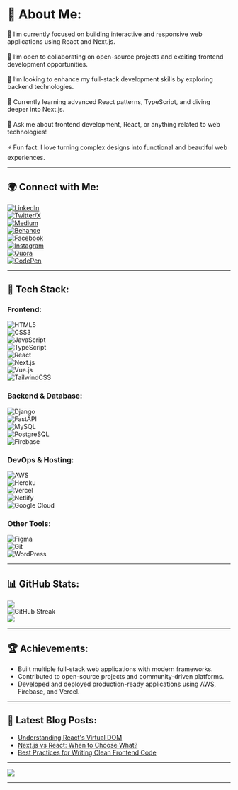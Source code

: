 # 💫 About Me:
🔭 I’m currently focused on building interactive and responsive web applications using React and Next.js.<br>  
👯 I’m open to collaborating on open-source projects and exciting frontend development opportunities.<br>  
🤝 I’m looking to enhance my full-stack development skills by exploring backend technologies.<br>  
🌱 Currently learning advanced React patterns, TypeScript, and diving deeper into Next.js.<br>  
💬 Ask me about frontend development, React, or anything related to web technologies!<br>  
⚡ Fun fact: I love turning complex designs into functional and beautiful web experiences.<br>  

---

## 🌍 Connect with Me:
[![LinkedIn](https://img.shields.io/badge/LinkedIn-%230077B5.svg?logo=linkedin&logoColor=white)](https://linkedin.com/in/fotso-eddy)  
[![Twitter/X](https://img.shields.io/badge/X-black.svg?logo=X&logoColor=white)](https://x.com/fotsoeddy)  
[![Medium](https://img.shields.io/badge/Medium-12100E?logo=medium&logoColor=white)](https://medium.com/@fotsotachulaeddysteve)  
[![Behance](https://img.shields.io/badge/Behance-1769ff?logo=behance&logoColor=white)](https://behance.net/computerwizard2)  
[![Facebook](https://img.shields.io/badge/Facebook-%231877F2.svg?logo=Facebook&logoColor=white)](https://facebook.com/max.senderman.35)  
[![Instagram](https://img.shields.io/badge/Instagram-%23E4405F.svg?logo=Instagram&logoColor=white)](https://instagram.com/max.senderman)  
[![Quora](https://img.shields.io/badge/Quora-%23B92B27.svg?logo=Quora&logoColor=white)](https://quora.com/profile/Fotsotachula-Eddysteve)  
[![CodePen](https://img.shields.io/badge/CodePen-000000?logo=codepen&logoColor=white)](https://codepen.io/fotso-eddy-steve)  

---

## 🚀 Tech Stack:
### **Frontend:**
![HTML5](https://img.shields.io/badge/html5-%23E34F26.svg?style=for-the-badge&logo=html5&logoColor=white)  
![CSS3](https://img.shields.io/badge/css3-%231572B6.svg?style=for-the-badge&logo=css3&logoColor=white)  
![JavaScript](https://img.shields.io/badge/javascript-%23323330.svg?style=for-the-badge&logo=javascript&logoColor=%23F7DF1E)  
![TypeScript](https://img.shields.io/badge/typescript-%23007ACC.svg?style=for-the-badge&logo=typescript&logoColor=white)  
![React](https://img.shields.io/badge/react-%2320232a.svg?style=for-the-badge&logo=react&logoColor=%2361DAFB)  
![Next.js](https://img.shields.io/badge/Next.js-%23000000.svg?style=for-the-badge&logo=next.js&logoColor=white)  
![Vue.js](https://img.shields.io/badge/vue.js-%2335495e.svg?style=for-the-badge&logo=vuedotjs&logoColor=%234FC08D)  
![TailwindCSS](https://img.shields.io/badge/tailwindcss-%2338B2AC.svg?style=for-the-badge&logo=tailwind-css&logoColor=white)  

### **Backend & Database:**
![Django](https://img.shields.io/badge/django-%23092E20.svg?style=for-the-badge&logo=django&logoColor=white)  
![FastAPI](https://img.shields.io/badge/FastAPI-005571?style=for-the-badge&logo=fastapi)  
![MySQL](https://img.shields.io/badge/mysql-4479A1.svg?style=for-the-badge&logo=mysql&logoColor=white)  
![PostgreSQL](https://img.shields.io/badge/PostgreSQL-%23316192.svg?style=for-the-badge&logo=postgresql&logoColor=white)  
![Firebase](https://img.shields.io/badge/firebase-%23039BE5.svg?style=for-the-badge&logo=firebase)  

### **DevOps & Hosting:**
![AWS](https://img.shields.io/badge/AWS-%23FF9900.svg?style=for-the-badge&logo=amazon-aws&logoColor=white)  
![Heroku](https://img.shields.io/badge/heroku-%23430098.svg?style=for-the-badge&logo=heroku&logoColor=white)  
![Vercel](https://img.shields.io/badge/vercel-%23000000.svg?style=for-the-badge&logo=vercel&logoColor=white)  
![Netlify](https://img.shields.io/badge/netlify-%23000000.svg?style=for-the-badge&logo=netlify&logoColor=#00C7B7)  
![Google Cloud](https://img.shields.io/badge/GoogleCloud-%234285F4.svg?style=for-the-badge&logo=google-cloud&logoColor=white)  

### **Other Tools:**
![Figma](https://img.shields.io/badge/figma-%23F24E1E.svg?style=for-the-badge&logo=figma&logoColor=white)  
![Git](https://img.shields.io/badge/git-%23F05033.svg?style=for-the-badge&logo=git&logoColor=white)  
![WordPress](https://img.shields.io/badge/WordPress-%23117AC9.svg?style=for-the-badge&logo=WordPress&logoColor=white)  

---

## 📊 GitHub Stats:
![](https://github-readme-stats.vercel.app/api?username=fotsoeddy&theme=dark&hide_border=false&include_all_commits=true&count_private=true)  
![GitHub Streak](https://streak-stats.demolab.com/?user=fotsoeddy&theme=dark&hide_border=false)  
![](https://github-readme-stats.vercel.app/api/top-langs/?username=fotsoeddy&theme=dark&hide_border=false&include_all_commits=true&count_private=true&layout=compact)  

---

## 🏆 Achievements:
- Built multiple full-stack web applications with modern frameworks.  
- Contributed to open-source projects and community-driven platforms.  
- Developed and deployed production-ready applications using AWS, Firebase, and Vercel.  

---

## 📖 Latest Blog Posts:
- [Understanding React's Virtual DOM](https://medium.com/@fotsotachulaeddysteve)  
- [Next.js vs React: When to Choose What?](https://medium.com/@fotsotachulaeddysteve)  
- [Best Practices for Writing Clean Frontend Code](https://medium.com/@fotsotachulaeddysteve)  

---

[![](https://visitcount.itsvg.in/api?id=fotsoeddy&label=Profile%20Views&icon=6&pretty=false)](https://visitcount.itsvg.in)

---

<!-- Proudly created with GPRM ( https://gprm.itsvg.in ) -->

